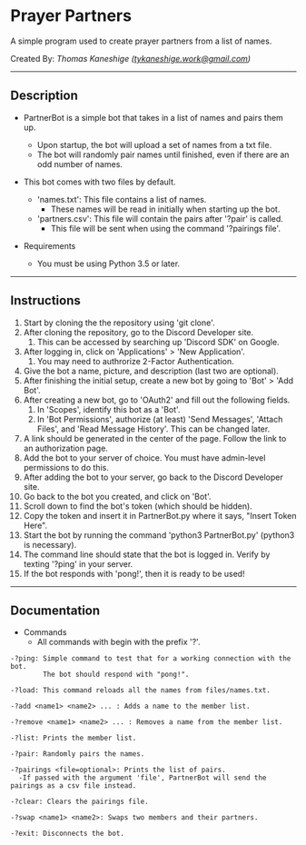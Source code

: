 # Prayer Partners

A simple program used to create prayer partners from a list of names.

Created By: 
*Thomas Kaneshige (tykaneshige.work@gmail.com)*

---

## Description

* PartnerBot is a simple bot that takes in a list of names and pairs them up.
  * Upon startup, the bot will upload a set of names from a txt file.
  * The bot will randomly pair names until finished, even if there are an odd number of names.

* This bot comes with two files by default.
  * 'names.txt': This file contains a list of names. 
    * These names will be read in initially when starting up the bot.
  * 'partners.csv': This file will contain the pairs after '?pair' is called.
    * This file will be sent when using the command '?pairings file'.

* Requirements
  * You must be using Python 3.5 or later.

---

## Instructions

1. Start by cloning the the repository using 'git clone'.
2. After cloning the repository, go to the Discord Developer site.
   1. This can be accessed by searching up 'Discord SDK' on Google.
3. After logging in, click on 'Applications' > 'New Application'.
   1. You may need to authrorize 2-Factor Authentication.
4. Give the bot a name, picture, and description (last two are optional).
5. After finishing the initial setup, create a new bot by going to 'Bot' > 'Add Bot'.
6. After creating a new bot, go to 'OAuth2' and fill out the following fields.
   1. In 'Scopes', identify this bot as a 'Bot'.
   2. In 'Bot Permissions', authorize (at least) 'Send Messages', 'Attach Files', and 'Read Message History'. This can be changed later.
7. A link should be generated in the center of the page. Follow the link to an authorization page.
8. Add the bot to your server of choice. You must have admin-level permissions to do this.
9. After adding the bot to your server, go back to the Discord Developer site.
10. Go back to the bot you created, and click on 'Bot'.
11. Scroll down to find the bot's token (which should be hidden).
12. Copy the token and insert it in PartnerBot.py where it says, "Insert Token Here".
13. Start the bot by running the command 'python3 PartnerBot.py' (python3 is necessary).
14. The command line should state that the bot is logged in. Verify by texting '?ping' in your server.
15. If the bot responds with 'pong!', then it is ready to be used!

---

## Documentation

* Commands
  * All commands with begin with the prefix '?'.

```
-?ping: Simple command to test that for a working connection with the bot. 
        The bot should respond with "pong!".

-?load: This command reloads all the names from files/names.txt.

-?add <name1> <name2> ... : Adds a name to the member list.

-?remove <name1> <name2> ... : Removes a name from the member list.

-?list: Prints the member list.

-?pair: Randomly pairs the names.

-?pairings <file=optional>: Prints the list of pairs.
  -If passed with the argument 'file', PartnerBot will send the pairings as a csv file instead.

-?clear: Clears the pairings file.

-?swap <name1> <name2>: Swaps two members and their partners.

-?exit: Disconnects the bot.
```
